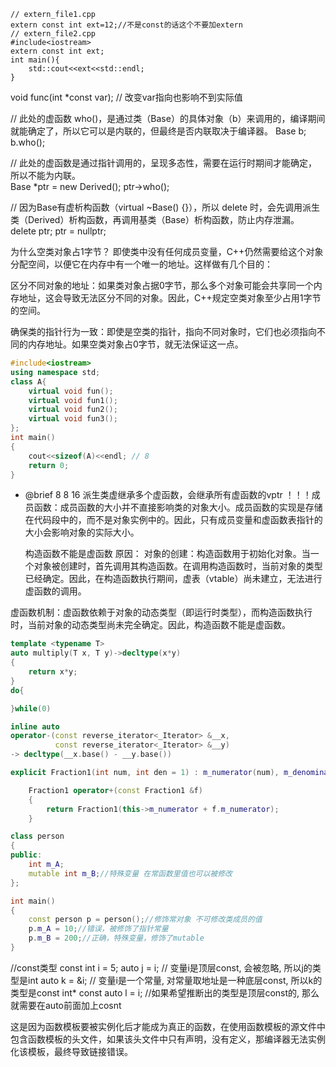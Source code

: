 ```
// extern_file1.cpp
extern const int ext=12;//不是const的话这个不要加extern
// extern_file2.cpp
#include<iostream>
extern const int ext;
int main(){
    std::cout<<ext<<std::endl;
}
```

void func(int *const var); // 
改变var指向也影响不到实际值

// 此处的虚函数 who()，是通过类（Base）的具体对象（b）来调用的，编译期间就能确定了，所以它可以是内联的，但最终是否内联取决于编译器。 
    Base b;
    b.who();

// 此处的虚函数是通过指针调用的，呈现多态性，需要在运行时期间才能确定，所以不能为内联。  
    Base *ptr = new Derived();
    ptr->who();

// 因为Base有虚析构函数（virtual ~Base() {}），所以 delete 时，会先调用派生类（Derived）析构函数，再调用基类（Base）析构函数，防止内存泄漏。
    delete ptr;
    ptr = nullptr;

为什么空类对象占1字节？
即使类中没有任何成员变量，C++仍然需要给这个对象分配空间，以便它在内存中有一个唯一的地址。这样做有几个目的：

 区分不同对象的地址：如果类对象占据0字节，那么多个对象可能会共享同一个内存地址，这会导致无法区分不同的对象。因此，C++规定空类对象至少占用1字节的空间。
 
 确保类的指针行为一致：即使是空类的指针，指向不同对象时，它们也必须指向不同的内存地址。如果空类对象占0字节，就无法保证这一点。

 
```cpp
#include<iostream>
using namespace std;
class A{
    virtual void fun();
    virtual void fun1();
    virtual void fun2();
    virtual void fun3();
};
int main()
{
    cout<<sizeof(A)<<endl; // 8
    return 0;
}
```

 * @brief 8 8 16  派生类虚继承多个虚函数，会继承所有虚函数的vptr
     ！！！成员函数：成员函数的大小并不直接影响类的对象大小。成员函数的实现是存储在代码段中的，而不是对象实例中的。因此，只有成员变量和虚函数表指针的大小会影响对象的实际大小。

     构造函数不能是虚函数
原因：
对象的创建：构造函数用于初始化对象。当一个对象被创建时，首先调用其构造函数。在调用构造函数时，当前对象的类型已经确定。因此，在构造函数执行期间，虚表（vtable）尚未建立，无法进行虚函数的调用。

虚函数机制：虚函数依赖于对象的动态类型（即运行时类型），而构造函数执行时，当前对象的动态类型尚未完全确定。因此，构造函数不能是虚函数。

```cpp
template <typename T>
auto multiply(T x, T y)->decltype(x*y)
{
	return x*y;
}
do{

}while(0)

inline auto
operator-(const reverse_iterator<_Iterator> &__x,
          const reverse_iterator<_Iterator> &__y)
-> decltype(__x.base() - __y.base())

explicit Fraction1(int num, int den = 1) : m_numerator(num), m_denominator(den) {}

    Fraction1 operator+(const Fraction1 &f)
    {
        return Fraction1(this->m_numerator + f.m_numerator);
    }
```
```c++
class person
{
public:
    int m_A;
    mutable int m_B;//特殊变量 在常函数里值也可以被修改
};

int main()
{
    const person p = person();//修饰常对象 不可修改类成员的值
    p.m_A = 10;//错误，被修饰了指针常量
    p.m_B = 200;//正确，特殊变量，修饰了mutable
}
```

//const类型
const int i = 5;
auto j = i; // 变量i是顶层const, 会被忽略, 所以j的类型是int
auto k = &i; // 变量i是一个常量, 对常量取地址是一种底层const, 所以k的类型是const int*
const auto l = i; //如果希望推断出的类型是顶层const的, 那么就需要在auto前面加上cosnt

这是因为函数模板要被实例化后才能成为真正的函数，在使用函数模板的源文件中包含函数模板的头文件，如果该头文件中只有声明，没有定义，那编译器无法实例化该模板，最终导致链接错误。
